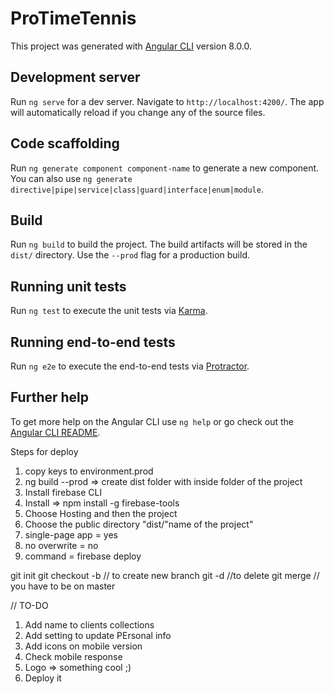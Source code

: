 # ProTimeTennis

This project was generated with [Angular CLI](https://github.com/angular/angular-cli) version 8.0.0.

## Development server

Run `ng serve` for a dev server. Navigate to `http://localhost:4200/`. The app will automatically reload if you change any of the source files.

## Code scaffolding

Run `ng generate component component-name` to generate a new component. You can also use `ng generate directive|pipe|service|class|guard|interface|enum|module`.

## Build

Run `ng build` to build the project. The build artifacts will be stored in the `dist/` directory. Use the `--prod` flag for a production build.

## Running unit tests

Run `ng test` to execute the unit tests via [Karma](https://karma-runner.github.io).

## Running end-to-end tests

Run `ng e2e` to execute the end-to-end tests via [Protractor](http://www.protractortest.org/).

## Further help

To get more help on the Angular CLI use `ng help` or go check out the [Angular CLI README](https://github.com/angular/angular-cli/blob/master/README.md).

Steps for deploy

1. copy keys to environment.prod
2. ng build --prod => create dist folder with inside folder of the project
3. Install firebase CLI
4. Install => npm install -g firebase-tools
5. Choose Hosting and then the project
6. Choose the public directory "dist/"name of the project"
7. single-page app = yes
8. no overwrite = no
9. command = firebase deploy

git init
git checkout -b <new branch> // to create new branch
git -d <branch> //to delete
git merge <branch> // you have to be on master

// TO-DO

1. Add name to clients collections
2. Add setting to update PErsonal info
3. Add icons on mobile version
4. Check mobile response
5. Logo => something cool ;)
6. Deploy it
